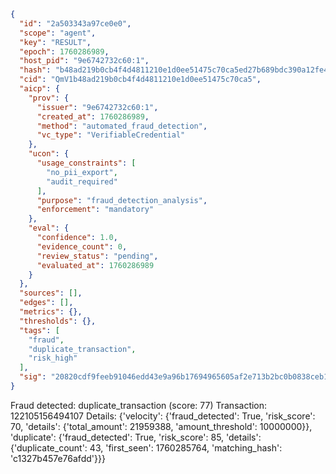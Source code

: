 ```json
{
  "id": "2a503343a97ce0e0",
  "scope": "agent",
  "key": "RESULT",
  "epoch": 1760286989,
  "host_pid": "9e6742732c60:1",
  "hash": "b48ad219b0cb4f4d4811210e1d0ee51475c70ca5ed27b689bdc390a12fe433d7",
  "cid": "QmV1b48ad219b0cb4f4d4811210e1d0ee51475c70ca5",
  "aicp": {
    "prov": {
      "issuer": "9e6742732c60:1",
      "created_at": 1760286989,
      "method": "automated_fraud_detection",
      "vc_type": "VerifiableCredential"
    },
    "ucon": {
      "usage_constraints": [
        "no_pii_export",
        "audit_required"
      ],
      "purpose": "fraud_detection_analysis",
      "enforcement": "mandatory"
    },
    "eval": {
      "confidence": 1.0,
      "evidence_count": 0,
      "review_status": "pending",
      "evaluated_at": 1760286989
    }
  },
  "sources": [],
  "edges": [],
  "metrics": {},
  "thresholds": {},
  "tags": [
    "fraud",
    "duplicate_transaction",
    "risk_high"
  ],
  "sig": "20820cdf9feeb91046edd43e9a96b17694965605af2e713b2bc0b0838ceb1ee7"
}
```

Fraud detected: duplicate_transaction (score: 77)
Transaction: 122105156494107
Details: {'velocity': {'fraud_detected': True, 'risk_score': 70, 'details': {'total_amount': 21959388, 'amount_threshold': 10000000}}, 'duplicate': {'fraud_detected': True, 'risk_score': 85, 'details': {'duplicate_count': 43, 'first_seen': 1760285764, 'matching_hash': 'c1327b457e76afdd'}}}